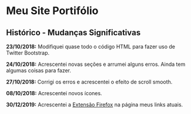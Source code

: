 # Meu Site Portifólio

## Histórico - Mudanças Significativas

**23/10/2018:** Modifiquei quase todo o código HTML para fazer uso de Twitter Bootstrap.

**24/10/2018:** Acrescentei novas seções e arrumei alguns erros. Ainda tem algumas coisas para fazer.

**27/10/2018:** Corrigi os erros e acrescentei o efeito de scroll smooth.

**08/10/2018:** Acrescentei novos ícones.

**30/12/2019:** Acrescentei a [Extensão Firefox](https://addons.mozilla.org/pt-BR/firefox/addon/camel-letter-app/) na página meus links atuais.